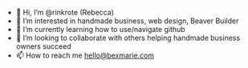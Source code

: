 - 👋 Hi, I’m @rinkrote (Rebecca)
- 👀 I’m interested in handmade business, web design, Beaver Builder
- 🌱 I’m currently learning how to use/navigate github
- 💞️ I’m looking to collaborate with others helping handmade business owners succeed
- 📫 How to reach me hello@bexmarie.com

<!---
rinkrote/rinkrote is a ✨ special ✨ repository because its `README.md` (this file) appears on your GitHub profile.
You can click the Preview link to take a look at your changes.
--->
